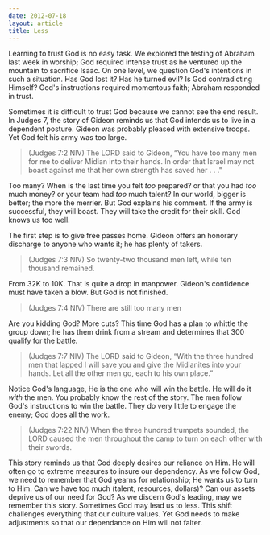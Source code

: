 ```yaml
---
date: 2012-07-18
layout: article
title: Less
---
```


Learning to trust God is no easy task. We explored the testing of Abraham last week in worship; God required intense trust as he ventured up the mountain to sacrifice Isaac. On one level, we question God's intentions in such a situation. Has God lost it? Has he turned evil? Is God contradicting Himself? God's instructions required momentous faith; Abraham responded in trust. 



Sometimes it is difficult to trust God because we cannot see the end result. In Judges 7, the story of Gideon reminds us that God intends us to live in a dependent posture. Gideon was probably pleased with extensive troops. Yet God felt his army was too large.

>(Judges 7:2 NIV) The LORD said to Gideon, “You have too many men for me to deliver Midian into their hands. In order that Israel may not boast against me that her own strength has saved her . . ."

Too many? When is the last time you felt *too* prepared? or that you had *too* much money? or your team had *too* much talent? In our world, bigger is better; the more the merrier. But God explains his comment. If the army is successful, they will boast. They will take the credit for their skill. God knows us too well.

The first step is to give free passes home. Gideon offers an honorary discharge to anyone who wants it; he has plenty of takers.

>(Judges 7:3 NIV) So twenty-two thousand men left, while ten thousand remained.

From 32K to 10K. That is quite a drop in manpower. Gideon's confidence must have taken a blow. But God is not finished. 

>(Judges 7:4 NIV) There are still too many men

Are you kidding God? More cuts? This time God has a plan to whittle the group down; he has them drink from a stream and determines that 300 qualify for the battle. 

>(Judges 7:7 NIV) The LORD said to Gideon, “With the three hundred men that lapped I will save you and give the Midianites into your hands. Let all the other men go, each to his own place.”

Notice God's language, He is the one who will win the battle. He will do it *with* the men. You probably know the rest of the story. The men follow God's instructions to win the battle. They do very little to engage the enemy; God does all the work.

>(Judges 7:22 NIV) When the three hundred trumpets sounded, the LORD caused the men throughout the camp to turn on each other with their swords.

This story reminds us that God deeply desires our reliance on Him. He will often go to extreme measures to insure our dependency. As we follow God, we need to remember that God yearns for relationship; He wants us to turn to Him. Can we have too much (talent, resources, dollars)? Can our assets deprive us of our need for God? As we discern God's leading, may we remember this story. Sometimes God may lead us to less. This shift challenges everything that our culture values. Yet God needs to make adjustments so that our dependance on Him will not falter.
